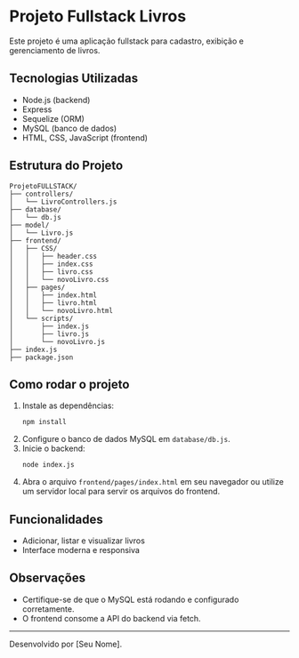 # Projeto Fullstack Livros

Este projeto é uma aplicação fullstack para cadastro, exibição e gerenciamento de livros.

## Tecnologias Utilizadas

- Node.js (backend)
- Express
- Sequelize (ORM)
- MySQL (banco de dados)
- HTML, CSS, JavaScript (frontend)

## Estrutura do Projeto

```
ProjetoFULLSTACK/
├── controllers/
│   └── LivroControllers.js
├── database/
│   └── db.js
├── model/
│   └── Livro.js
├── frontend/
│   ├── CSS/
│   │   ├── header.css
│   │   ├── index.css
│   │   ├── livro.css
│   │   └── novoLivro.css
│   ├── pages/
│   │   ├── index.html
│   │   ├── livro.html
│   │   └── novoLivro.html
│   └── scripts/
│       ├── index.js
│       ├── livro.js
│       └── novoLivro.js
├── index.js
├── package.json
```

## Como rodar o projeto

1. Instale as dependências:
   ```bash
   npm install
   ```
2. Configure o banco de dados MySQL em `database/db.js`.
3. Inicie o backend:
   ```bash
   node index.js
   ```
4. Abra o arquivo `frontend/pages/index.html` em seu navegador ou utilize um servidor local para servir os arquivos do frontend.

## Funcionalidades

- Adicionar, listar e visualizar livros
- Interface moderna e responsiva

## Observações

- Certifique-se de que o MySQL está rodando e configurado corretamente.
- O frontend consome a API do backend via fetch.

---

Desenvolvido por [Seu Nome].
